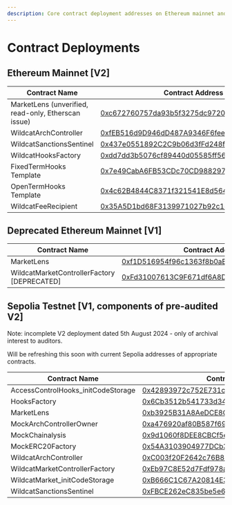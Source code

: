 ```yaml
---
description: Core contract deployment addresses on Ethereum mainnet and Sepolia testnet.
---
```


# Contract Deployments

## Ethereum Mainnet \[V2]

<table><thead><tr><th width="288">Contract Name</th><th>Contract Address</th></tr></thead><tbody><tr><td>MarketLens (unverified, read-only, Etherscan issue)</td><td><a href="https://etherscan.io/address/0xc672760757da93b5f3275dc97203d145806dae33">0xc672760757da93b5f3275dc97203d145806dae33</a></td></tr><tr><td>WildcatArchController</td><td><a href="https://etherscan.io/address/0xfEB516d9D946dD487A9346F6fee11f40C6945eE4">0xfEB516d9D946dD487A9346F6fee11f40C6945eE4</a></td></tr><tr><td>WildcatSanctionsSentinel</td><td><a href="https://etherscan.io/address/0x437e0551892C2C9b06d3fFd248fe60572e08CD1A">0x437e0551892C2C9b06d3fFd248fe60572e08CD1A</a></td></tr><tr><td>WildcatHooksFactory</td><td><a href="https://etherscan.io/address/0xdd7dd3b5076cf89440d05585ff56d246386207be">0xdd7dd3b5076cf89440d05585ff56d246386207be</a></td></tr><tr><td>FixedTermHooks Template</td><td><a href="https://etherscan.io/address/0x7e49CabA6FB53CDc70CD98829731A2b8d76dfc36">0x7e49CabA6FB53CDc70CD98829731A2b8d76dfc36</a></td></tr><tr><td>OpenTermHooks Template</td><td><a href="https://etherscan.io/address/0x4c62B4844C8371f321541E8d564A4B3896cEceC7">0x4c62B4844C8371f321541E8d564A4B3896cEceC7</a></td></tr><tr><td>WildcatFeeRecipient</td><td><a href="https://etherscan.io/address/0x35A5D1bd68F3139971027b92c1eE9384A0708554#code">0x35A5D1bd68F3139971027b92c1eE9384A0708554</a></td></tr></tbody></table>

## Deprecated Ethereum Mainnet \[V1]

<table><thead><tr><th width="288">Contract Name</th><th>Contract Address</th></tr></thead><tbody><tr><td>MarketLens</td><td><a href="https://etherscan.io/address/0xf1D516954f96c1363f8b0aE48D79c8ddE6237847">0xf1D516954f96c1363f8b0aE48D79c8ddE6237847</a></td></tr><tr><td>WildcatMarketControllerFactory<br>[DEPRECATED]</td><td><a href="https://etherscan.io/address/0xFd31007613C9F671df6A8D4234901324986Bfd13">0xFd31007613C9F671df6A8D4234901324986Bfd13</a></td></tr></tbody></table>

## Sepolia Testnet \[V1, components of pre-audited V2]

Note: incomplete V2 deployment dated 5th August 2024 - only of archival interest to auditors.

Will be refreshing this soon with current Sepolia addresses of appropriate contracts.

<table><thead><tr><th width="287">Contract Name</th><th>Contract Address</th></tr></thead><tbody><tr><td>AccessControlHooks_initCodeStorage</td><td><a href="https://sepolia.etherscan.io/address/0x42893972c752E731c3457d0d541a2BC6fAdFE751">0x42893972c752E731c3457d0d541a2BC6fAdFE751</a></td></tr><tr><td>HooksFactory</td><td><a href="https://sepolia.etherscan.io/address/0x6Cb3512b541733d340Aa520b63105586588BD600">0x6Cb3512b541733d340Aa520b63105586588BD600</a></td></tr><tr><td>MarketLens</td><td><a href="https://sepolia.etherscan.io/address/0xb3925B31A8AeDCE8CFc885e0D5DAa057A1EA8A72">0xb3925B31A8AeDCE8CFc885e0D5DAa057A1EA8A72</a></td></tr><tr><td>MockArchControllerOwner</td><td><a href="https://sepolia.etherscan.io/address/0xa476920af80B587f696734430227869795E2Ea78">0xa476920af80B587f696734430227869795E2Ea78</a></td></tr><tr><td>MockChainalysis</td><td><a href="https://sepolia.etherscan.io/address/0x9d1060f8DEE8CBCf5eC772C51Ec671f70Cc7f8d9">0x9d1060f8DEE8CBCf5eC772C51Ec671f70Cc7f8d9</a></td></tr><tr><td>MockERC20Factory</td><td><a href="https://sepolia.etherscan.io/address/0x54A3103904977DCb3C2fB782059F5431db90C96e">0x54A3103904977DCb3C2fB782059F5431db90C96e</a></td></tr><tr><td>WildcatArchController</td><td><a href="https://sepolia.etherscan.io/address/0xC003f20F2642c76B81e5e1620c6D8cdEE826408f">0xC003f20F2642c76B81e5e1620c6D8cdEE826408f</a></td></tr><tr><td>WildcatMarketControllerFactory</td><td><a href="https://sepolia.etherscan.io/address/0xEb97C8E52d7Fdf978a64a538F28271Fd8499b864">0xEb97C8E52d7Fdf978a64a538F28271Fd8499b864</a></td></tr><tr><td>WildcatMarket_initCodeStorage</td><td><a href="https://sepolia.etherscan.io/address/0xB666C1C67A20814E3eEE15A06780E0821Ae30dd1">0xB666C1C67A20814E3eEE15A06780E0821Ae30dd1</a></td></tr><tr><td>WildcatSanctionsSentinel</td><td><a href="https://sepolia.etherscan.io/address/0xFBCE262eC835be5e6A458cE1722EeCe0E453316B">0xFBCE262eC835be5e6A458cE1722EeCe0E453316B</a></td></tr></tbody></table>

